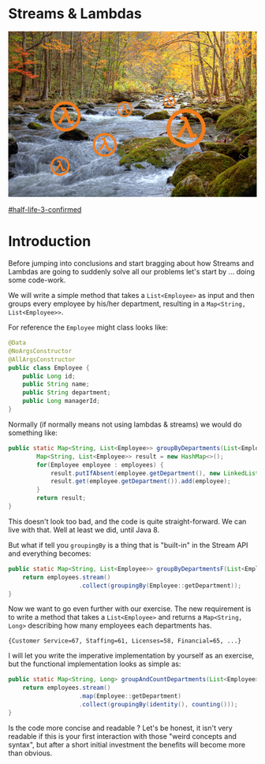 # Streams & Lambdas

![streams-lambdas-main](media/streams-lambdas-main.jpg)

[#half-life-3-confirmed](https://kotaku.com/tag/half-life-3)

# Introduction

Before jumping into conclusions and start bragging about how Streams and Lambdas are going to suddenly solve all our problems let's start by ... doing some code-work.

We will write a simple method that takes a `List<Employee>` as input and then groups every employee by his/her department, resulting in a `Map<String, List<Employee>>`. 

For reference the `Employee` might class looks like:

```java
@Data
@NoArgsConstructor
@AllArgsConstructor
public class Employee {
    public Long id;
    public String name;
    public String department;
    public Long managerId;
}
```

Normally (if normally means not using lambdas & streams) we would do something like:

```java
public static Map<String, List<Employee>> groupByDepartments(List<Employee> employees) {
        Map<String, List<Employee>> result = new HashMap<>();
        for(Employee employee : employees) {
            result.putIfAbsent(employee.getDepartment(), new LinkedList<>());
            result.get(employee.getDepartment()).add(employee);
        }
        return result;
}
```

This doesn't look too bad, and the code is quite straight-forward. We can live with that. Well at least we did, until Java 8.

But what if tell you `groupingBy` is a thing that is "built-in" in the Stream API and everything becomes:

```java
public static Map<String, List<Employee>> groupByDepartmentsF(List<Employee> employees) {
    return employees.stream()
                    .collect(groupingBy(Employee::getDepartment));
}
```

Now we want to go even further with our exercise. The new requirement is to write a method that takes a `List<Employee>` and returns a `Map<String, Long>` describing how many employees each departments has.

```
{Customer Service=67, Staffing=61, Licenses=58, Financial=65, ...}
```

I will let you write the imperative implementation by yourself as an exercise, but the functional implementation looks as simple as:

```java
public static Map<String, Long> groupAndCountDepartments(List<Employee> employees) {
    return employees.stream()
                    .map(Employee::getDepartment)
                    .collect(groupingBy(identity(), counting()));
}
```

Is the code more concise and readable ? Let's be honest, it isn't very readable if this is your first interaction with those "weird concepts and syntax", but after a short initial investment the benefits will become more than obvious. 





